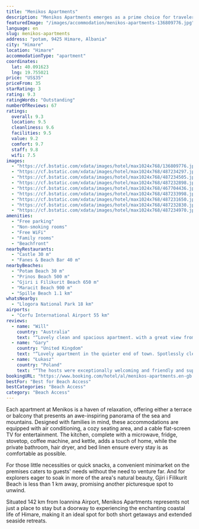```yaml
---
title: "Menikos Apartments"
description: "Menikos Apartments emerges as a prime choice for travelers seeking the perfect blend of comfort and convenience in Himare, positioned just a stone's throw away from the serene Potam Beach and a leisurely stroll from Prinos Beach."
featuredImage: "/images/accommodation/menikos-apartments-136809776.jpg"
language: en
slug: menikos-apartments
address: "potam, 9425 Himare, Albania"
city: "Himare"
location: "Himare"
accommodationType: "apartment"
coordinates:
  lat: 40.091623
  lng: 19.755021
price: "US$35"
priceFrom: 35
starRating: 3
rating: 9.3
ratingWords: "Outstanding"
numberOfReviews: 67
ratings:
  overall: 9.3
  location: 9.5
  cleanliness: 9.6
  facilities: 9.5
  value: 9.2
  comfort: 9.7
  staff: 9.8
  wifi: 7.5
images:
  - "https://cf.bstatic.com/xdata/images/hotel/max1024x768/136809776.jpg?k=89eb8255cc5fdd13395ea26e11bdffbb23f00706999bec0e844af992f8cfdf47&o=&hp=1"
  - "https://cf.bstatic.com/xdata/images/hotel/max1024x768/487234297.jpg?k=1412b2a41ba34c2d4ef9c1a1d18c892cb8025b5b9de2917c1817d00dd6e896f0&o=&hp=1"
  - "https://cf.bstatic.com/xdata/images/hotel/max1024x768/487234505.jpg?k=342c7f9f6ed9512308136a96ead725c56f0dbcac8d137c91e799f492d2ad9312&o=&hp=1"
  - "https://cf.bstatic.com/xdata/images/hotel/max1024x768/487232898.jpg?k=e636254f14cb112b6d002bc6273dabf2e63b53bfd85c64a2e2af009b623583d3&o=&hp=1"
  - "https://cf.bstatic.com/xdata/images/hotel/max1024x768/467704436.jpg?k=b0becb3ea37b1594a2ae159300bffda2f66b2da2e9f7ecbc0e11375e40e852f6&o=&hp=1"
  - "https://cf.bstatic.com/xdata/images/hotel/max1024x768/487233998.jpg?k=b2cf740ef767acea78fb62b379732d3cd807b7627bdeb023820fea04a553c448&o=&hp=1"
  - "https://cf.bstatic.com/xdata/images/hotel/max1024x768/487231650.jpg?k=91dfd76e10f5e40d1829a3879213f28f350d0e5f0e1e6425824f46a880ec55fe&o=&hp=1"
  - "https://cf.bstatic.com/xdata/images/hotel/max1024x768/487232830.jpg?k=2949487d7c27ee0602b29d26a2c354fb5c9f97133843355dcd643a42e24fe445&o=&hp=1"
  - "https://cf.bstatic.com/xdata/images/hotel/max1024x768/487234970.jpg?k=abec71e971510884c8559d822eabc7f4879cca958976f691757345ad54027d00&o=&hp=1"
amenities:
  - "Free parking"
  - "Non-smoking rooms"
  - "Free WiFi"
  - "Family rooms"
  - "Beachfront"
nearbyRestaurants:
  - "Castle 30 m"
  - "Fanes & Beach Bar 40 m"
nearbyBeaches:
  - "Potam Beach 30 m"
  - "Prinos Beach 500 m"
  - "Gjiri i Filikurit Beach 650 m"
  - "Maracit Beach 900 m"
  - "Spille Beach 1.1 km"
whatsNearby:
  - "Llogora National Park 18 km"
airports:
  - "Corfu International Airport 55 km"
reviews:
  - name: "Will"
    country: "Australia"
    text: "“Lovely clean and spacious apartment. with a great view from the sizeable balcony. Anna and her niece were very welcoming and helpful.”"
  - name: "Gary"
    country: "United Kingdom"
    text: "“Lovely apartment in the quieter end of town. Spotlessly clean, good wifi, good air con and fantastic views (we were lucky enough to get a sea facing balcony). The hosts were very kind, picking us up from the bus stop on arrival and dropping us...”"
  - name: "Łukasz"
    country: "Poland"
    text: "“The hosts were exceptionally welcoming and friendly and super flexible. We had the best accomodation during our Albanian trip. The apartment is in the best location in Himare (1 min to the coziest and mlost scenic beach), It is up to the modern...”"
bookingURL: "https://www.booking.com/hotel/al/menikos-apartments.en-gb.html?aid=8035640"
bestFor: "Best for Beach Access"
bestCategories: "Beach Access"
category: "Beach Access"
---
```


Each apartment at Menikos is a haven of relaxation, offering either a terrace or balcony that presents an awe-inspiring panorama of the sea and mountains. Designed with families in mind, these accommodations are equipped with air conditioning, a cozy seating area, and a cable flat-screen TV for entertainment. The kitchen, complete with a microwave, fridge, stovetop, coffee machine, and kettle, adds a touch of home, while the private bathroom, hair dryer, and bed linen ensure every stay is as comfortable as possible.

For those little necessities or quick snacks, a convenient minimarket on the premises caters to guests' needs without the need to venture far. And for explorers eager to soak in more of the area's natural beauty, Gjiri i Filikurit Beach is less than 1 km away, promising another picturesque spot to unwind.

Situated 142 km from Ioannina Airport, Menikos Apartments represents not just a place to stay but a doorway to experiencing the enchanting coastal life of Himare, making it an ideal spot for both short getaways and extended seaside retreats.